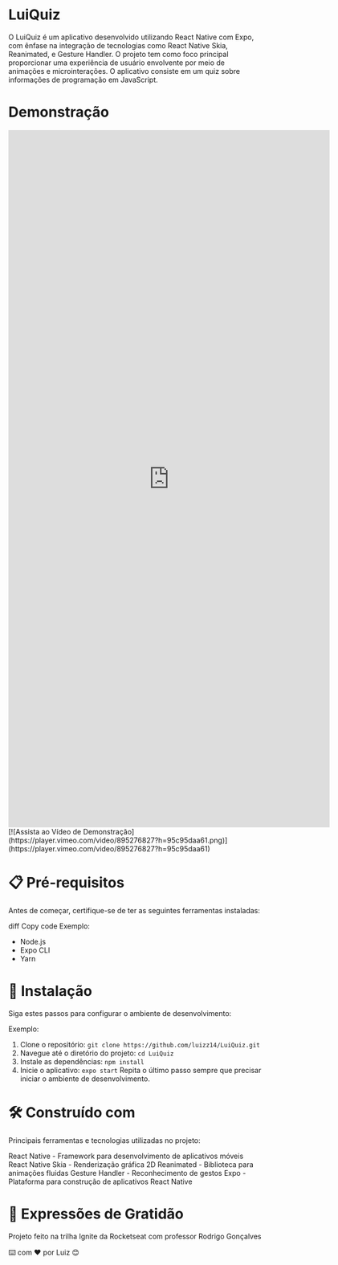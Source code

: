 <h1>LuiQuiz</h1>
O LuiQuiz é um aplicativo desenvolvido utilizando React Native com Expo, com ênfase na integração de tecnologias como React Native Skia, Reanimated, e Gesture Handler. O projeto tem como foco principal proporcionar uma experiência de usuário envolvente por meio de animações e microinterações. O aplicativo consiste em um quiz sobre informações de programação em JavaScript.

<h1>Demonstração</h1>
<iframe src="https://player.vimeo.com/video/895276827?h=95c95daa61" width="640" height="1389" frameborder="0" allow="autoplay; fullscreen; picture-in-picture" allowfullscreen></iframe>
[![Assista ao Vídeo de Demonstração](https://player.vimeo.com/video/895276827?h=95c95daa61.png)](https://player.vimeo.com/video/895276827?h=95c95daa61)

<h1>📋 Pré-requisitos</h1>
Antes de começar, certifique-se de ter as seguintes ferramentas instaladas:

diff
Copy code
Exemplo:
- Node.js
- Expo CLI
- Yarn

<h1>🔧 Instalação</h1>
Siga estes passos para configurar o ambiente de desenvolvimento:

Exemplo:
1. Clone o repositório: `git clone https://github.com/luizz14/LuiQuiz.git`
2. Navegue até o diretório do projeto: `cd LuiQuiz`
3. Instale as dependências: `npm install`
4. Inicie o aplicativo: `expo start`
Repita o último passo sempre que precisar iniciar o ambiente de desenvolvimento.

<h1>🛠️ Construído com</h1>
Principais ferramentas e tecnologias utilizadas no projeto:

React Native - Framework para desenvolvimento de aplicativos móveis
React Native Skia - Renderização gráfica 2D
Reanimated - Biblioteca para animações fluidas
Gesture Handler - Reconhecimento de gestos
Expo - Plataforma para construção de aplicativos React Native

<h1>🎁 Expressões de Gratidão</h1>

Projeto feito na trilha Ignite da Rocketseat com professor Rodrigo Gonçalves

⌨️ com ❤️ por Luiz 😊
